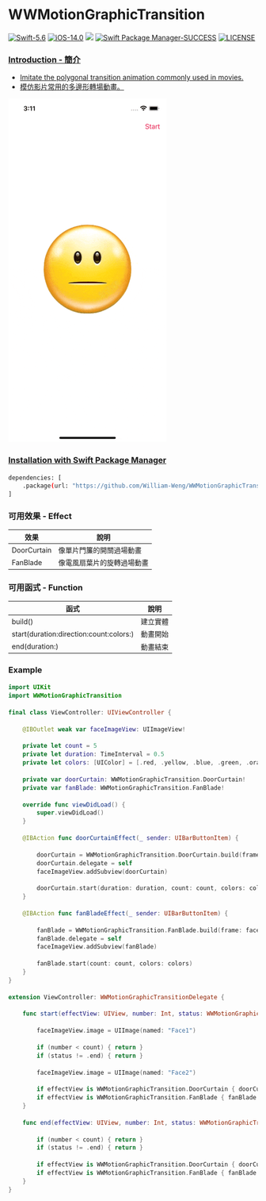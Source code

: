 # WWMotionGraphicTransition

[![Swift-5.6](https://img.shields.io/badge/Swift-5.6-orange.svg?style=flat)](https://developer.apple.com/swift/) [![iOS-14.0](https://img.shields.io/badge/iOS-14.0-pink.svg?style=flat)](https://developer.apple.com/swift/) ![](https://img.shields.io/github/v/tag/William-Weng/WWMotionGraphicTransition) [![Swift Package Manager-SUCCESS](https://img.shields.io/badge/Swift_Package_Manager-SUCCESS-blue.svg?style=flat)](https://developer.apple.com/swift/) [![LICENSE](https://img.shields.io/badge/LICENSE-MIT-yellow.svg?style=flat)](https://developer.apple.com/swift/)

### [Introduction - 簡介](https://swiftpackageindex.com/William-Weng)
- [Imitate the polygonal transition animation commonly used in movies.](https://youtu.be/jlR2J_Ztl4Y)
- [模仿影片常用的多邊形轉場動畫。](https://tw.cyberlink.com/blog/the-top-video-editors/982/motion-graphics)

![WWMotionGraphicTransition](./Example.gif)

### [Installation with Swift Package Manager](https://medium.com/彼得潘的-swift-ios-app-開發問題解答集/使用-spm-安裝第三方套件-xcode-11-新功能-2c4ffcf85b4b)
```bash
dependencies: [
    .package(url: "https://github.com/William-Weng/WWMotionGraphicTransition.git", .upToNextMajor(from: "1.0.1"))
]
```

### 可用效果 - Effect
|效果|說明|
|-|-|
|DoorCurtain|像單片門簾的開關過場動畫|
|FanBlade|像電風扇葉片的旋轉過場動畫|

### 可用函式 - Function
|函式|說明|
|-|-|
|build()|建立實體|
|start(duration:direction:count:colors:)|動畫開始|
|end(duration:)|動畫結束|

### Example
```swift
import UIKit
import WWMotionGraphicTransition

final class ViewController: UIViewController {

    @IBOutlet weak var faceImageView: UIImageView!
    
    private let count = 5
    private let duration: TimeInterval = 0.5
    private let colors: [UIColor] = [.red, .yellow, .blue, .green, .orange]

    private var doorCurtain: WWMotionGraphicTransition.DoorCurtain!
    private var fanBlade: WWMotionGraphicTransition.FanBlade!
    
    override func viewDidLoad() {
        super.viewDidLoad()
    }
    
    @IBAction func doorCurtainEffect(_ sender: UIBarButtonItem) {
        
        doorCurtain = WWMotionGraphicTransition.DoorCurtain.build(frame: faceImageView.bounds)
        doorCurtain.delegate = self
        faceImageView.addSubview(doorCurtain)
        
        doorCurtain.start(duration: duration, count: count, colors: colors)
    }
    
    @IBAction func fanBladeEffect(_ sender: UIBarButtonItem) {
        
        fanBlade = WWMotionGraphicTransition.FanBlade.build(frame: faceImageView.bounds)
        fanBlade.delegate = self
        faceImageView.addSubview(fanBlade)
        
        fanBlade.start(count: count, colors: colors)
    }
}

extension ViewController: WWMotionGraphicTransitionDelegate {
    
    func start(effectView: UIView, number: Int, status: WWMotionGraphicTransition.Status) {
        
        faceImageView.image = UIImage(named: "Face1")
                
        if (number < count) { return }
        if (status != .end) { return }
        
        faceImageView.image = UIImage(named: "Face2")
        
        if effectView is WWMotionGraphicTransition.DoorCurtain { doorCurtain.end(duration: duration); return }
        if effectView is WWMotionGraphicTransition.FanBlade { fanBlade.end(duration: duration); return }
    }
    
    func end(effectView: UIView, number: Int, status: WWMotionGraphicTransition.Status) {
        
        if (number < count) { return }
        if (status != .end) { return }
        
        if effectView is WWMotionGraphicTransition.DoorCurtain { doorCurtain.removeFromSuperview(); return }
        if effectView is WWMotionGraphicTransition.FanBlade { fanBlade.removeFromSuperview(); return}
    }
}
```
